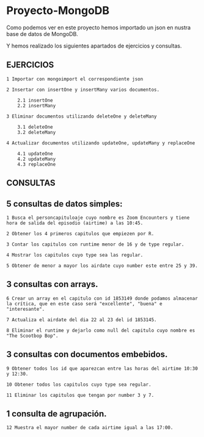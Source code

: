 # Proyecto-MongoDB

Como podemos ver en este proyecto hemos importado un json en nustra base de datos de MongoDB.

Y hemos realizado los siguientes apartados de ejercicios y consultas.

## EJERCICIOS

	1 Importar con mongoimport el correspondiente json

	2 Insertar con insertOne y insertMany varios documentos.

		2.1 insertOne
		2.2 insertMany

	3 Eliminar documentos utilizando deleteOne y deleteMany

		3.1 deleteOne
		3.2 deleteMany

	4 Actualizar documentos utilizando updateOne, updateMany y replaceOne

		4.1 updateOne
		4.2 updateMany
		4.3 replaceOne


## CONSULTAS

## 5 consultas de datos simples:

	1 Busca el personcapituloaje cuyo nombre es Zoom Encounters y tiene hora de salida del episodio (airtime) a las 10:45.

	2 Obtener los 4 primeros capitulos que empiezen por R.

	3 Contar los capitulos con runtime menor de 16 y de type regular.

	4 Mostrar los capitulos cuyo type sea las regular.

	5 Obtener de menor a mayor los airdate cuyo number este entre 25 y 39.

## 3 consultas con arrays.

	6 Crear un array en el capitulo con id 1853149 donde podamos almacenar la crítica, que en este caso será "excellente", "buena" e "interesante".

	7 Actualiza el airdate del dia 22 al 23 del id 1853145.

	8 Eliminar el runtime y dejarlo como null del capitulo cuyo nombre es "The Scootbop Bop".

## 3 consultas con documentos embebidos.

	9 Obtener todos los id que aparezcan entre las horas del airtime 10:30 y 12:30.

	10 Obtener todos los capitulos cuyo type sea regular.

	11 Eliminar los capitulos que tengan por number 3 y 7.

## 1 consulta de agrupación.

	12 Muestra el mayor number de cada airtime igual a las 17:00.

